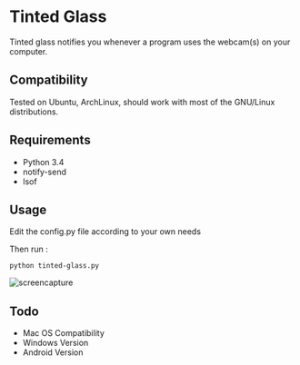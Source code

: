 # Tinted Glass

Tinted glass notifies you whenever a program uses the webcam(s) on your computer.

## Compatibility

Tested on Ubuntu, ArchLinux, should work with most of the GNU/Linux distributions.
    
## Requirements

- Python 3.4
- notify-send
- lsof

## Usage

Edit the config.py file according to your own needs

Then run :
   
`python tinted-glass.py`

![screencapture](https://raw.githubusercontent.com/lp1dev/tinted-glass-webcam-notifier/master/demo/anim.gif)

## Todo

- Mac OS Compatibility
- Windows Version
- Android Version

 